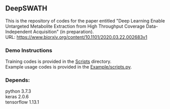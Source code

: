 ## DeepSWATH

This is the repository of codes for the paper entitled "Deep Learning Enable Untargeted Metabolite Extraction from High Throughput Coverage Data-Independent Acquisition" (in preparation).  
URL: https://www.biorxiv.org/content/10.1101/2020.03.22.002683v1


### Demo Instructions

Training codes is provided in the [Scripts](https://github.com/hcji/DeepSWATH/tree/master/Scripts) directory.  
Example usage codes is provided in the [Example/scripts.py](https://github.com/hcji/DeepSWATH/blob/master/Example/scripts.py).  

### Depends:
python 3.7.3  
keras 2.0.6  
tensorflow 1.13.1